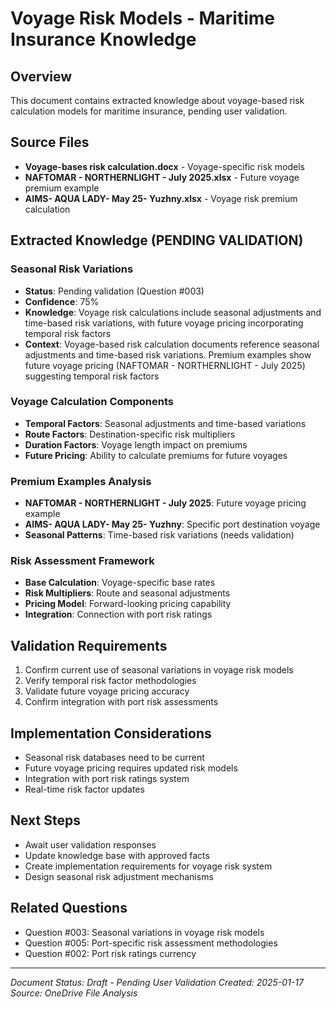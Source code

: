 # Voyage Risk Models - Maritime Insurance Knowledge

## Overview
This document contains extracted knowledge about voyage-based risk calculation models for maritime insurance, pending user validation.

## Source Files
- **Voyage-bases risk calculation.docx** - Voyage-specific risk models
- **NAFTOMAR - NORTHERNLIGHT - July 2025.xlsx** - Future voyage premium example
- **AIMS- AQUA LADY- May 25- Yuzhny.xlsx** - Voyage risk premium calculation

## Extracted Knowledge (PENDING VALIDATION)

### Seasonal Risk Variations
- **Status**: Pending validation (Question #003)
- **Confidence**: 75%
- **Knowledge**: Voyage risk calculations include seasonal adjustments and time-based risk variations, with future voyage pricing incorporating temporal risk factors
- **Context**: Voyage-based risk calculation documents reference seasonal adjustments and time-based risk variations. Premium examples show future voyage pricing (NAFTOMAR - NORTHERNLIGHT - July 2025) suggesting temporal risk factors

### Voyage Calculation Components
- **Temporal Factors**: Seasonal adjustments and time-based variations
- **Route Factors**: Destination-specific risk multipliers
- **Duration Factors**: Voyage length impact on premiums
- **Future Pricing**: Ability to calculate premiums for future voyages

### Premium Examples Analysis
- **NAFTOMAR - NORTHERNLIGHT - July 2025**: Future voyage pricing example
- **AIMS- AQUA LADY- May 25- Yuzhny**: Specific port destination voyage
- **Seasonal Patterns**: Time-based risk variations (needs validation)

### Risk Assessment Framework
- **Base Calculation**: Voyage-specific base rates
- **Risk Multipliers**: Route and seasonal adjustments
- **Pricing Model**: Forward-looking pricing capability
- **Integration**: Connection with port risk ratings

## Validation Requirements
1. Confirm current use of seasonal variations in voyage risk models
2. Verify temporal risk factor methodologies
3. Validate future voyage pricing accuracy
4. Confirm integration with port risk assessments

## Implementation Considerations
- Seasonal risk databases need to be current
- Future voyage pricing requires updated risk models
- Integration with port risk ratings system
- Real-time risk factor updates

## Next Steps
- Await user validation responses
- Update knowledge base with approved facts
- Create implementation requirements for voyage risk system
- Design seasonal risk adjustment mechanisms

## Related Questions
- Question #003: Seasonal variations in voyage risk models
- Question #005: Port-specific risk assessment methodologies
- Question #002: Port risk ratings currency

---
*Document Status: Draft - Pending User Validation*
*Created: 2025-01-17*
*Source: OneDrive File Analysis*